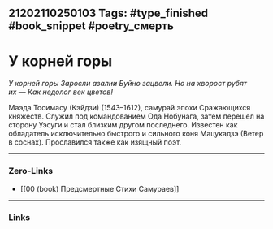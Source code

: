 21202110250103
Tags: #type_finished #book_snippet #poetry_смерть
---
# У корней горы

*У корней горы
Заросли азалии
Буйно зацвели.
Но на хворост рубят их —
Как недолог век цветов!*

Маэда Тосимасу (Кэйдзи) (1543–1612), самурай эпохи Сражающихся княжеств. Служил под командованием Ода Нобунага, затем перешел на сторону Уэсуги и стал близким другом последнего. Известен как обладатель исключительно быстрого и сильного коня Мацукадзэ (Ветер в соснах). Прославился также как изящный поэт. 

---
### Zero-Links
- [[00 (book) Предсмертные Стихи Самураев]]
---
### Links
